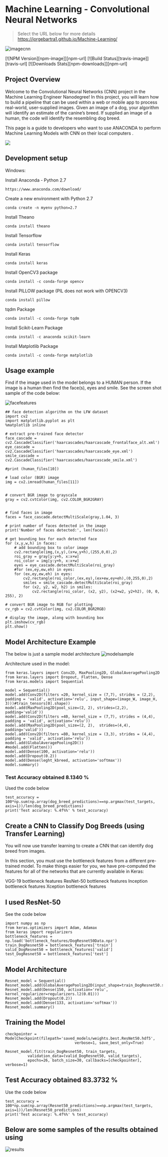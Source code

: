 # Machine Learning - Convolutional Neural Networks
> Select the URL below for more details
https://jorgebartra1.github.io/Machine-Learning/


![imagecnn](https://user-images.githubusercontent.com/14510359/39091327-e85a2fe4-45bf-11e8-9fe6-a094c33bf505.png)

[![NPM Version][npm-image]][npm-url]
[![Build Status][travis-image]][travis-url]
[![Downloads Stats][npm-downloads]][npm-url]

## Project Overview
Welcome to the Convolutional Neural Networks (CNN) project in the Machine Learning Engineer Nanodegree! In this project, you will learn how to build a pipeline that can be used within a web or mobile app to process real-world, user-supplied images. Given an image of a dog, your algorithm will identify an estimate of the canine’s breed. If supplied an image of a human, the code will identify the resembling dog breed.

This page is a guide to developers who want to use ANACONDA to perform Machine Learning Models with CNN on their local computers .

![](header.png)

## Development setup

Windows:

Install Anaconda - Python 2.7
```
https://www.anaconda.com/download/
```
Create a new environment with Python 2.7
```
conda create -n myenv python=2.7
```
Install Theano
```
conda install theano
```
Install Tensorflow
```
conda install tensorflow
```
Install Keras
```
conda install keras
```
Install OpenCV3 package
``` 
conda install -c conda-forge opencv 
```
Install PILLOW package (PIL does not work with OPENCV3)
```
conda install pillow 
```
tqdm Package
```
conda install -c conda-forge tqdm
```
Install Scikit-Learn Package
```
conda install -c anaconda scikit-learn
```
Install Matplotlib Package
```
conda install -c conda-forge matplotlib
```


## Usage example

Find if the image used in the model belongs to a HUMAN person. If the image is a human then find the face(s), eyes and smile.
See the screen shot sample of the code below:

![facefeatures](https://user-images.githubusercontent.com/14510359/39091509-3d71031a-45c3-11e8-9e4f-946331a6298c.png)


```
## face detection algorithm on the LFW dataset
import cv2                
import matplotlib.pyplot as plt                        
%matplotlib inline                               

# extract pre-trained face detector
face_cascade = cv2.CascadeClassifier('haarcascades/haarcascade_frontalface_alt.xml')
eye_cascade = cv2.CascadeClassifier('haarcascades/haarcascade_eye.xml')
smile_cascade = cv2.CascadeClassifier('haarcascades/haarcascade_smile.xml')

#print (human_files[10])

# load color (BGR) image
img = cv2.imread(human_files[11])


# convert BGR image to grayscale
gray = cv2.cvtColor(img, cv2.COLOR_BGR2GRAY)


# find faces in image
faces = face_cascade.detectMultiScale(gray,1.04, 3)

# print number of faces detected in the image
print('Number of faces detected:', len(faces))

# get bounding box for each detected face
for (x,y,w,h) in faces:
    # add bounding box to color image
    cv2.rectangle(img,(x,y),(x+w,y+h),(255,0,0),2)
    roi_gray = gray[y:y+h, x:x+w]
    roi_color = img[y:y+h, x:x+w]
    eyes = eye_cascade.detectMultiScale(roi_gray)
    #for (ex,ey,ew,eh) in eyes:
    for (ex,ey,ew,eh) in eyes:    
        cv2.rectangle(roi_color,(ex,ey),(ex+ew,ey+eh),(0,255,0),2)
        smiles = smile_cascade.detectMultiScale(roi_gray)
        for (x2, y2, w2, h2) in smiles:
            cv2.rectangle(roi_color, (x2, y2), (x2+w2, y2+h2), (0, 0, 255), 2)
        
# convert BGR image to RGB for plotting
cv_rgb = cv2.cvtColor(img, cv2.COLOR_BGR2RGB)

# display the image, along with bounding box
plt.imshow(cv_rgb)
plt.show()
```
## Model Architecture Example
The below is just a sample model architecture
![modelsample](https://user-images.githubusercontent.com/14510359/39160579-1201d132-473a-11e8-87a7-6fab1d9cf1cc.png)

Architecture used in the model:
```
from keras.layers import Conv2D, MaxPooling2D, GlobalAveragePooling2D
from keras.layers import Dropout, Flatten, Dense
from keras.models import Sequential

model = Sequential()
model.add(Conv2D(filters =20, kernel_size = (7,7), strides = (2,2), padding = 'valid', activation='relu', input_shape=(image_W, image_H, 3)))#train_tensors[0].shape))
model.add(MaxPooling2D(pool_size=(2, 2), strides=(2,2), padding='valid'))
model.add(Conv2D(filters =40, kernel_size = (7,7), strides = (4,4), padding = 'valid', activation='relu'))
model.add(MaxPooling2D(pool_size=(2, 2),  strides=(4,4), padding='valid'))
model.add(Conv2D(filters =80, kernel_size = (3,3), strides = (4,4), padding = 'valid', activation='relu'))
model.add(GlobalAveragePooling2D())
#model.add(Flatten())
model.add(Dense(100, activation='relu'))
model.add(Dropout(0.2))
model.add(Dense(leght_kbreed, activation='softmax'))
model.summary()
```
### Test Accuracy obtained 8.1340 %
Used the code below
```
test_accuracy = 100*np.sum(np.array(dog_breed_predictions)==np.argmax(test_targets, axis=1))/len(dog_breed_predictions)
print('Test accuracy: %.4f%%' % test_accuracy)
```
## Create a CNN to Classify Dog Breeds (using Transfer Learning)
You will now use transfer learning to create a CNN that can identify dog breed from images. 

In this section, you must use the bottleneck features from a different pre-trained model. To make things easier for you, we have pre-computed the features for all of the networks that are currently available in Keras:

VGG-19 bottleneck features
ResNet-50 bottleneck features
Inception bottleneck features
Xception bottleneck features

## I used ResNet-50 
See the code below
```
import numpy as np
from keras.optimizers import Adam, Adamax
from keras import regularizers
bottleneck_features = np.load('bottleneck_features/DogResnet50Data.npz')
train_DogResnet50 = bottleneck_features['train']
valid_DogResnet50 = bottleneck_features['valid']
test_DogResnet50 = bottleneck_features['test']
```
## Model Architecture
```
Resnet_model = Sequential()
Resnet_model.add(GlobalAveragePooling2D(input_shape=train_DogResnet50.shape[1:]))
Resnet_model.add(Dense(150, activation='relu', kernel_regularizer=regularizers.l2(0.01)))
Resnet_model.add(Dropout(0.2))
Resnet_model.add(Dense(133, activation='softmax'))
Resnet_model.summary()
```

## Training the Model
```
checkpointer = ModelCheckpoint(filepath='saved_models/weights.best.ResNet50.hdf5', 
                               verbose=1, save_best_only=True)

Resnet_model.fit(train_DogResnet50, train_targets, 
          validation_data=(valid_DogResnet50, valid_targets),
          epochs=26, batch_size=30, callbacks=[checkpointer], verbose=1)
```

## Test Accuracy obtained 83.3732 %
Use the code below
```
test_accuracy = 100*np.sum(np.array(Resnet50_predictions)==np.argmax(test_targets, axis=1))/len(Resnet50_predictions)
print('Test accuracy: %.4f%%' % test_accuracy)
```

## Below are some samples of the results obtained using 
![results](https://user-images.githubusercontent.com/14510359/39162420-6a7dcb64-4743-11e8-8f8d-d0f22fbba77a.png)





